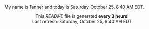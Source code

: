My name is Tanner and today is Saturday, October 25, 8:40 AM EDT.

<p align="center">This <i>README</i> file is generated <b>every 3 hours</b>!</br>Last refresh: Saturday, October 25, 8:40 AM EDT<br /></p>
